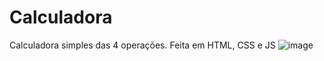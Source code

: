 # Calculadora
 Calculadora simples das 4 operações. Feita em HTML, CSS e JS
![image](https://github.com/user-attachments/assets/046f72ba-edf1-4122-a3e3-611dce1d0478)
